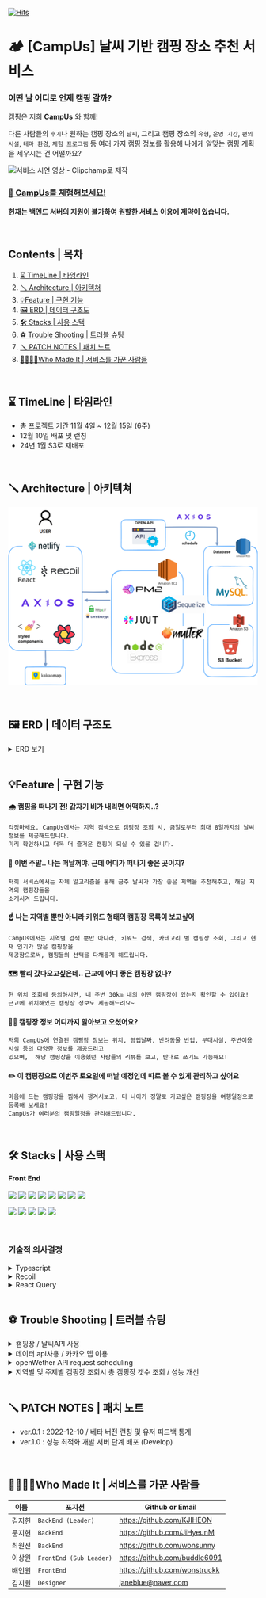 [![Hits](https://hits.seeyoufarm.com/api/count/incr/badge.svg?url=https%3A%2F%2Fgithub.com%2FHH-campUs%2FcampUs_FE&count_bg=%235185A6&title_bg=%2380A3D6&icon=riseup.svg&icon_color=%23FFFFFF&title=Visitors&edge_flat=false)](https://hits.seeyoufarm.com)

# 🏕️ [CampUs] 날씨 기반 캠핑 장소 추천 서비스

### 어떤 날 어디로 언제 캠핑 갈까?

캠핑은 저희 **CampUs** 와 함께! <br>

다른 사람들의 `후기`나 원하는 캠핑 장소의 `날씨`, 그리고 캠핑 장소의 `유형`, `운영 기간`, `편의 시설`, 
`테마 환경`, `체험 프로그램` 등 여러 가지 캠핑 정보를 활용해 나에게 알맞는 캠핑 계획을 세우시는 건 어떨까요?

![서비스 시연 영상 - Clipchamp로 제작](https://user-images.githubusercontent.com/83018778/209465837-b70c0904-1900-494f-95bd-25594fa88095.gif)

  
### [🚗 CampUs를 체험해보세요!](http://teamcampus.s3-website.ap-northeast-2.amazonaws.com/)  
**현재는 백엔드 서버의 지원이 불가하여 원할한 서비스 이용에 제약이 있습니다.**

<br/>

## Contents | 목차
1. [⌛ TimeLine | 타임라인](#-timeline-|-타임라인)
2. [🪛 Architecture | 아키텍쳐](#-architecture-|-아키텍쳐)
3. [💡Feature | 구현 기능](#-feature-|-구현-기능)
4. [🖼️ ERD | 데이터 구조도](#-erd-|-데이터-구조도)
5. [🛠️ Stacks | 사용 스택](#-stacks-|-사용-스택)
6. [⚽ Trouble Shooting | 트러블 슈팅](#-trouble-shooting-|-트러블-슈팅)
7. [🪛 PATCH NOTES | 패치 노트](#-patch-notes-|-패치-노트)
8. [👨‍💻👩‍💻Who Made It | 서비스를 가꾼 사람들](#-who-made-it-|-서비스를-가꾼-사람들)

<br/>


## ⌛ TimeLine | 타임라인
- 총 프로젝트 기간 11월 4일 ~ 12월 15일 (6주)
- 12월 10일 배포 및 런칭
- 24년 1월 S3로 재배포

<br/>



## 🪛 Architecture | 아키텍쳐

![title](https://github.com/HH-campUs/campUs_FE/blob/master/public/Architecture.png)   

<br/>

## 🖼️ ERD | 데이터 구조도
<details>
  <summary> ERD 보기 </summary>
  <div markdown="1">
    <img src="https://github.com/HH-campUs/campUs_FE/blob/master/public/ERD.png" alt="image">
  </div>
</details>
<br/>

## 💡Feature | 구현 기능

#### 🌧️ 캠핑을 떠나기 전! 갑자기 비가 내리면 어떡하지..?
  ```
  걱정마세요. CampUs에서는 지역 검색으로 캠핑장 조회 시, 금일로부터 최대 8일까지의 날씨 정보를 제공해드립니다. 
  미리 확인하시고 더욱 더 즐거운 캠핑이 되실 수 있을 겁니다.
  ```
#### 🤔 이번 주말.. 나는 떠날꺼야. 근데 어디가 떠나기 좋은 곳이지?
  ```
  저희 서비스에서는 자체 알고리즘을 통해 금주 날씨가 가장 좋은 지역을 추천해주고, 해당 지역의 캠핑장들을 
  소개시켜 드립니다.
  ```
#### ☝ 나는 지역별 뿐만 아니라 키워드 형태의 캠핑장 목록이 보고싶어
  ```
  CampUs에서는 지역별 검색 뿐만 아니라, 키워드 검색, 카테고리 별 캠핑장 조회, 그리고 현재 인기가 많은 캠핑장을 
  제공함으로써, 캠핑들의 선택을 다채롭게 해드립니다.
  ```
#### 🗺️ 빨리 갔다오고싶은데.. 근교에 어디 좋은 캠핑장 없나?
  ```
  현 위치 조회에 동의하시면, 내 주변 30km 내의 어떤 캠핑장이 있는지 확인할 수 있어요!
  근교에 위치해있는 캠핑장 정보도 제공해드려요~
  ```
#### 🙋‍♀️ 캠핑장 정보 어디까지 알아보고 오셨어요?
  ```
  저희 CampUs에 연결된 캠핑장 정보는 위치, 영업날짜, 반려동물 반입, 부대시설, 주변이용시설 등의 다양한 정보를 제공드리고 
  있으며,  해당 캠핑장을 이용했던 사람들의 리뷰를 보고, 반대로 쓰기도 가능해요!
  ```
  
#### ✏️ 이 캠핑장으로 이번주 토요일에 떠날 예정인데 따로 볼 수 있게 관리하고 싶어요
  ```
  마음에 드는 캠핑장을 찜해서 챙겨서보고, 더 나아가 정말로 가고싶은 캠핑장을 여행일정으로 등록해 보세요! 
  CampUs가 여러분의 캠핑일정을 관리해드립니다.
  ```
<br/>


## 🛠️ Stacks | 사용 스택
**Front End**
<br/>
<br/>
<img src="https://img.shields.io/badge/TYPESCRIPT-3178C6?style=for-the-badge&logo=Typescript&logoColor=black"> <img src="https://img.shields.io/badge/REACT-61DAFB?style=for-the-badge&logo=REACT&logoColor=black"> <img src="https://img.shields.io/badge/REACT QUERY-FF4154?style=for-the-badge&logo=React Query&logoColor=white"> <img src="https://img.shields.io/badge/RECOIL-0078D4?style=for-the-badge&logo=RECOIL&logoColor=black"> <img src="https://img.shields.io/badge/STYLED-COMPONENTS-DB7093?style=for-the-badge&logo=STYLEDCOMPONENTS&logoColor=white">
<img src="https://img.shields.io/badge/CSS3-1572B6?style=for-the-badge&logo=CSS3&logoColor=white">
<img src="https://img.shields.io/badge/AXIOS-5A29E4?style=for-the-badge&logo=AXIOS&logoColor=white">
<img src="https://img.shields.io/badge/REACT ROUTER-CA4245?style=for-the-badge&logo=REACTROUTER&logoColor=white">

<img src="https://img.shields.io/badge/Github-181717?style=for-the-badge&logo=GITHUB&logoColor=white"> <img src="https://img.shields.io/badge/VISUAL STUDIO CODE-007ACC?style=for-the-badge&logo=VISUAL STUDIO CODE&logoColor=white">  <img src="https://img.shields.io/badge/Figma-F24E1E?style=for-the-badge&logo=FIGMA&logoColor=white">
 <img src="https://img.shields.io/badge/Netlify-00C7B7?style=for-the-badge&logo=NETLIFY&logoColor=white"> <img src="https://img.shields.io/badge/Webpack-66FFFF?style=for-the-badge&logo=WEBPACK&logoColor=white">


<br/>

### 기술적 의사결정

<details>
  <summary>Typescript</summary>
  <div markdown="6">
  <div>
    
    자바스크립트는 동적타입의 언어로 런타임 시 변수의 타입이 결정되기 때문에
    코드를 실행 시키기전까지 에러를 알 수 없기 때문에 치명적입니다.
    그에 반해 TypeScript는 정적 타입 언어로 컴파일 단계에서 오류를 포착할 수 있는 장점이 있으며
    명시적인 정적 타입 지정은 개발자의 의도를 명확하게 코드로 작성 할 수 있고
    코드의 가독성을 높이고 예측할 수 있게 하며 디버깅이 쉽기 때문에 사용하게 되었습니다.
    
</div>
  </div>
 </details>
 
 <details>
  <summary>Recoil</summary>
  <div markdown="7">
  <div>
    
    props drilling을 방지하기 위해 다른컴포넌트에 사용되는 전역상태 관리 라이브러리가 필요하다고 판단하였습니다. 
    redux-thunk / redux-toolkit도 있었지만 서버상태 관리를 react-query가 하기 때문에 좀 더 가볍고 직관적인 recoil을 선택하였습니다.
    
</div>
  </div>
 </details>
 
 <details>
  <summary>React Query</summary>
  <div markdown="8">
  <div>
    
    캠핑장/날씨 api 데이터를 효율적으로 사용 하기위해서 리액트 쿼리를 사용하였습니다.
    useState/useEffect 등 코드들의 중복도 줄여주고, 캐싱을 해주기때문에 더 나은 사용자환경을 만들수 있었습니다.
    
</div>
  </div>
 </details>
 

<br/>

## ⚽ Trouble Shooting | 트러블 슈팅
<details>
  <summary> 캠핑장 / 날씨API 사용 </summary>
  <div markdown="2">
<div>

    1. 요구사항

    1) 사용가능한 캠핑장 / 날씨 api 찾기
    2) 서비스 목적에 맞는 api 선별.
    
    2. 선택지
    
    캠핑장 : 공공Data / gocamping.
    날씨 : 공공Data / openWetherAPI / accuweatherAPI
    
    3. 의견 조율/결정
    
    - 캠핑장

    공공data는 전국 캠핑장들을 관리하기 위한 데이터로 판단이 되어 goCamping api를 사용하기로 결정.
    이후 서비스 목적에 맞는 데이터들을 선별해서 사용함.
    
    - 날씨
    
    공공data의 경우 서비스 목적에 맞는 데이터라기 보다는 데이터분석에 알맞는 api로 생각이 되었음.
    (적설량, 5.0m지중온도, 풍속 품질검사 등 데이터가 예보와는 맞지 않다고 판단함)
    accuweather의 경우 예보일이 5일로 openWeather보다 상대적으로 짧아서 최종적으로 openWeatherAPI를 사용하기로 결정.
    
    해외의 api이다 보니 좌표값 설정이 서울로 지정 되어 있어 서비스에 맞게
    전국을 특별/광역시와 도로 나눈 이후 좌표값설정을 통하여 지역에 맞는 날씨와 필요한 데이터 api를 가져옴
    또한 apiCall이 하루 1000건으로 제한이 되어 있어, 프론트에서 계속 호출하는 것이 아닌
    백엔드 서버에 api정보들을 담아서 FE는 BE로 api호출을 하고, BE는 지정된 시간에 api호출을 하여 효율적으로 운영 함.
</div>
  </div>
</details>

<details>
  <summary> 데이터 api사용 / 카카오 맵 이용 </summary>
  <div markdown="3">
<div>

     1. 문제상황

    카카오맵 사용시 X,Y좌표에 캠핑장 좌표가 담기지 않는 에러가 발생함.

    2. 문제해결과정

    1 ) useEffect로 카카오맵이 실행을 하다 보니, 백엔드에서 좌표값을 받아서 변수로 
        처리해 준다 하여도 맵component는 Mount되어 있기 때문에 맵이 동작하지 않는다고 판단.
    2 ) useEffect외부에서 변수(X,Y)가 바뀔때마다 재 랜더링을 할수 있도록 의존성배열에
        변수 값 추가 및 일정기간 이후에 다시 동작하도록 setTimeout함수 구현.
    3 ) 그럼에도 불구하고 동작하지 않고 똑같은 문제가 발생함.
    4 ) 맵component의 좌표 값에 하드코딩으로 숫자를 넣어주면 잘 동작한다는 것을 확인 한 후, 백엔드에서 받아오는 api데이터를 확인 함.
    
    5-1 ) 프론트 : 데이터를 한번에 받아오는 것이 아닌 한번 받아온 데이터를 다시 변수에 담은 후 사용하여 undefined에러가 발생하게 되었고 경로도 맞지 않음을 확인.
    5-2 )백엔드 : 경로 수정이 되었으나 프론트와 소통을 하지 못한 문제가 있었음을 확인.
    6 ) 데이터 경로 수정하여 맵 구현 

    3. 의견조율 및 결정

    1 ) 프론트 에서는 가능하면 데이터를 2중으로 받아오지 않도록 하기로 함.
    2 ) 백엔드 에서는 사소한 경로변경도 소통 후 수정하기로 함.
</div>
  </div>
</details>

<details>
  <summary> openWether API request scheduling</summary>
  <div markdown="4">
<div>

     1. 요구사항

    날씨 정보는 매일 업데이트 되므로, 당일+7일의 날씨를 받아오기 위해 자동화의 필요성

    2. 문제상황
    매일 사람이 접속하지 않는 시간에 request 요청을 보내는것은 서버관리와 운영에 있어서 효율이 좋지 못함

    3. 선택지 및 의견조율

    한적한 시간대인 새벽5시마다 openWether API에 요청을 보낸 후 DB삭제후 새로 생성
    (매일 기온과 날씨 정보가 변하기 떄문에 업데이트 대신 삭제후 생성으로 선택)
    1) node-cron을 이용하여 server.ts에 예약코드를 넣어서 실행
    2) node-schedule를 이용하여 server.ts에 예약코드를 넣어서 실행
</div>
  </div>
</details>

<details>
  <summary> 지역별 및 주제별 캠핑장 조회시 총 캠핑장 갯수 조회 / 성능 개선</summary>
  <div markdown="5">
<div>

    1. 요구사항

    doNm:도이름, numOfRows : 한 페이지에 들어갈 갯수, pageNo : 페이지 숫자, sort : 정렬 값

    지역별 및 주제별 캠핑장 조회시 doNm, numOfRows, pageNo, sort의 값을 받아 
    디비에 접근하여 해당 컬럼의 모든 캠핑장의 숫자와 페이지네이션해서 캠핑장의 정보를 보내준다.

     2. 문제상황

    캠핑장 조회시 페이지네이션을 해서 보내게 된다면 총 캠핑장의 숫자를 뽑아 낼 수 없다.

    3. 선택지 

    1) MySQL 쿼리문으로 구현
    2) 시퀄라이즈 ORM으로 구현

    4 . 의견 조율

    1번) MySQL 쿼리문을 전체조회,페이지네이션 코드를 나누어 작성하여 총 갯수를 조회 할 때는 전체 조회 쿼리문 사용, 페이지네이션을 구현 할 때는 두개의 쿼리문을 합쳐서 사용

    2번) 시퀄라이즈 ORM으로 op.like로 전체조회와,페이지네이션 코드를 나누어서 구현

    5. 의견 결정

    시퀄라이즈 ORM을 사용 할 시 중복 코드가 발생하여 코드가 길어지기 떄문에 
    중복코드 없이 처리 가능한 MySQL 쿼리문을 사용하는 것으로 선택
</div>
  </div>
</details>

<br/>

## 🪛 PATCH NOTES | 패치 노트

- ver.0.1 : 2022-12-10 / 베타 버전 런칭 및 유저 피드백 통계
- ver.1.0 : 성능 최적화 개발 서버 단계 배포 (Develop)

<br/>

## 👨‍💻👩‍💻Who Made It | 서비스를 가꾼 사람들
|이름|포지션|Github or Email|
|------|---|----------|
|김지헌|`BackEnd (Leader)`|https://github.com/KJIHEON|
|문지현|`BackEnd`|https://github.com/JiHyeunM|
|최원선|`BackEnd`|https://github.com/wonsunny|
|이상원|`FrontEnd (Sub Leader)`|https://github.com/buddle6091|
|배인원|`FrontEnd`|https://github.com/wonstruckk|
|김지원|`Designer`|janeblue@naver.com|
